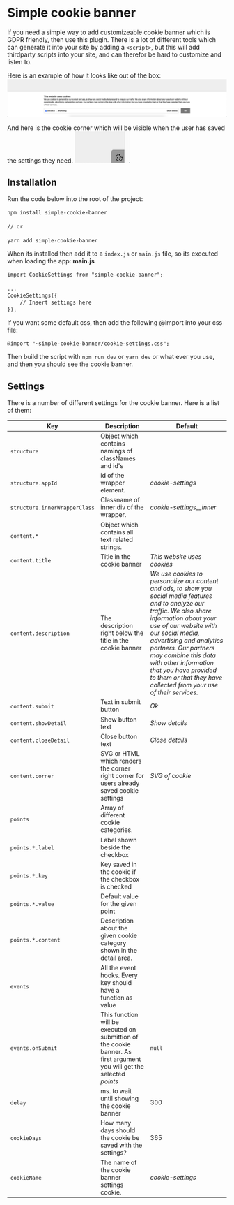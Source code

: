 # Simple cookie banner

If you need a simple way to add customizeable cookie banner which is GDPR friendly, then use this plugin. There is a lot of different tools which can generate it into your site by adding a `<script>`, but this will add thirdparty scripts into your site, and can therefor be hard to customize and listen to.

Here is an example of how it looks like out of the box:
![Cookie banner example](/docs/picture1.png)

And here is the cookie corner which will be visible when the user has saved the settings they need.
![Cookie banner saved example](/docs/picture2.png)

## Installation
Run the code below into the root of the project:
```
npm install simple-cookie-banner

// or

yarn add simple-cookie-banner
```

When its installed then add it to a `index.js` or `main.js` file, so its executed when loading the app:
**main.js**
```
import CookieSettings from "simple-cookie-banner";

...
CookieSettings({
    // Insert settings here
});
```

If you want some default css, then add the following @import into your css file:
```
@import "~simple-cookie-banner/cookie-settings.css";
```

Then build the script with `npm run dev` or `yarn dev` or what ever you use, and then you should see the cookie banner.

## Settings

There is a number of different settings for the cookie banner. Here is a list of them:

| Key | Description | Default |
|---|---|---|
| `structure` | Object which contains namings of classNames and id's |  |
| `structure.appId` | id of the wrapper element. | *cookie-settings* |
| `structure.innerWrapperClass` | Classname of inner div of the wrapper. | *cookie-settings__inner* |
| `content.*` |  Object which contains all text related strings. |  |
| `content.title` | Title in the cookie banner | *This website uses cookies* |
| `content.description` | The description right below the title in the cookie banner | *We use cookies to personalize our content and ads, to show you social media features and to analyze our traffic. We also share information about your use of our website with our social media, advertising and analytics partners. Our partners may combine this data with other information that you have provided to them or that they have collected from your use of their services.* |
| `content.submit` | Text in submit button | *Ok* |
| `content.showDetail` | Show button text | *Show details* |
| `content.closeDetail` | Close button text | *Close details* |
| `content.corner` | SVG or HTML which renders the corner right corner for users already saved cookie settings | *SVG of cookie* |
| `points` | Array of different cookie categories. |  |
| `points.*.label` | Label shown beside the checkbox | |
| `points.*.key` | Key saved in the cookie if the checkbox is checked | |
| `points.*.value` | Default value for the given point | |
| `points.*.content` | Description about the given cookie category shown in the detail area. | |
| `events` | All the event hooks. Every key should have a function as value | |
| `events.onSubmit` | This function will be executed on submittion of the cookie banner. As first argument you will get the selected *points* | `null` |
| `delay` | ms. to wait until showing the cookie banner | 300 |
| `cookieDays`| How many days should the cookie be saved with the settings? | 365 |
| `cookieName` | The name of the cookie banner settings cookie. | *cookie-settings* |

